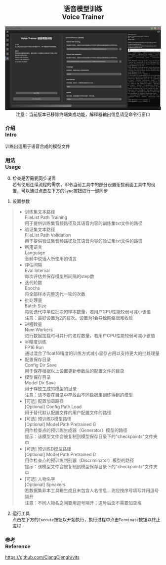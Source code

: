 <div align = "center">

## 语音模型训练<br>Voice Trainer

![Voice Trainer](/docs/media/Page5.png)
注意：当前版本已移除终端集成功能，解释器输出信息请见命令行窗口

</div>


### 介绍<br>Intro
训练出适用于语音合成的模型文件

### 用法<br>Usage
0. 检查是否需要同步设置
<br>若有使用连续流程的需求，即令当前工具中的部分设置衔接前面工具中的设置，可以通过点击左下方的`Sync`按钮进行一键同步

1. 设置参数
> - 训练集文本路径<br>FileList Path Training
<br>用于提供训练集音频路径及其语音内容的训练集txt文件的路径
> - 验证集文本路径<br>FileList Path Validation
<br>用于提供验证集音频路径及其语音内容的验证集txt文件的路径
> - 所用语言<br>Language
<br>音频中说话人所使用的语言
> - 评估间隔<br>Eval Interval
<br>每次评估并保存模型所间隔的step数
> - 迭代轮数<br>Epochs
<br>将全部样本完整迭代一轮的次数
> - 批处理量<br>Batch Size
<br>每轮迭代中单位批次的样本数量，若用户GPU性能较弱可减小该值
<br>注意：最好设置为2的幂次。设置为1会导致网络很难收敛
> - 进程数量<br>Num Workers
<br>进行数据加载时可并行的进程数量，若用户CPU性能较弱可减小该值
> - 半精度训练<br>FP16 Run
<br>通过混合了float16精度的训练方式减小显存占用以支持更大的批处理量
> - 配置保存目录<br>Config Dir Save
<br>用于保存根据以上设置更新参数后的配置文件的目录
> - 模型保存目录<br>Model Dir Save
<br>用于存放生成的模型的目录
<br>注意：请不要在目录中存放由不同数据集训练得到的模型
> - [可选] 配置加载路径<br>[Optional] Config Path Load
<br>用于替代默认配置文件的用户配置文件的路径
> - [可选] 预训练G模型路径<br>[Optional] Model Path Pretrained G
<br>用作检查点的预训练生成器（Generator）模型的路径
<br>提示：该模型文件会被复制到模型保存目录下的"checkpoints"文件夹中
> - [可选] 预训练D模型路径<br>[Optional] Model Path Pretrained D
<br>用作检查点的预训练判别器（Discriminator）模型的路径
<br>提示：该模型文件会被复制到模型保存目录下的"checkpoints"文件夹中
> - [可选] 人物名字<br>[Optional] Speakers
<br>若数据集非本工具箱生成且未包含人名信息，则应按序号填写并用逗号隔开
<br>注意：不同人物名之间要用逗号隔开；逗号后面不需要加空格

2. 运行工具
<br>点击左下方的`Execute`按钮以开始执行，执行过程中点击`Terminate`按钮以终止进程

### 参考<br>Reference
https://github.com/CjangCjengh/vits